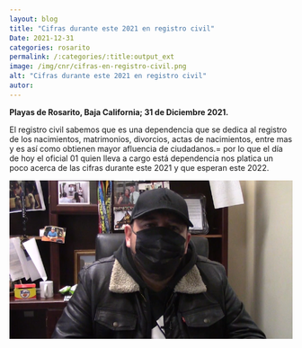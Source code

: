 ```yaml
---
layout: blog
title: "Cifras durante este 2021 en registro civil"
Date: 2021-12-31
categories: rosarito
permalink: /:categories/:title:output_ext
image: /img/cnr/cifras-en-registro-civil.png
alt: "Cifras durante este 2021 en registro civil"
autor:
---
```


**Playas de Rosarito, Baja California; 31 de Diciembre 2021.** 

El registro civil sabemos que es una dependencia que se dedica al registro de los nacimientos, matrimonios, divorcios, actas de nacimientos,  entre mas y es así como obtienen mayor afluencia de ciudadanos.=
por lo que el día de hoy el oficial 01 quien lleva a cargo está dependencia nos platica un poco acerca de las cifras durante este 2021 y que esperan este 2022.

<div id="carouselExampleSlidesOnly" class="carousel slide" data-ride="carousel">
  <div class="carousel-inner">
    <div class="carousel-item active">
       <img class="d-block w-100" src="/img/cnr/cifras-en-registro-civil.png" loading="lazy"  alt="Cifras durante este 2021 en registro civil">
    </div>
  </div>
</div>